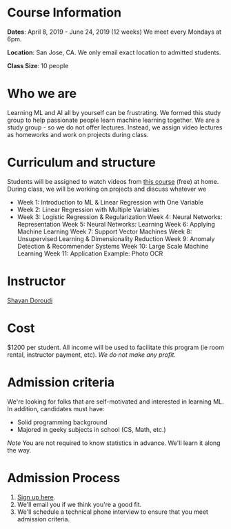 # Course Information
**Dates**:
April 8, 2019 - June 24, 2019 (12 weeks)
We meet every Mondays at 6pm.

**Location**:
San Jose, CA. We only email exact location to admitted students.

**Class Size**:
10 people

# Who we are
Learning ML and AI all by yourself can be frustrating. We formed this study group to help passionate people learn machine learning together. We are a study group - so we do not offer lectures. Instead, we assign video lectures as homeworks and work on projects during class.

# Curriculum and structure
Students will be assigned to watch videos from [this course](https://www.coursera.org/learn/machine-learning) (free) at home. During class, we will be working on projects and discuss whatever we 

- Week 1: Introduction to ML & Linear Regression with One Variable
- Week 2: Linear Regression with Multiple Variables
- Week 3: Logistic Regression & Regularization
Week 4: Neural Networks: Representation
Week 5: Neural Networks: Learning
Week 6: Applying Machine Learning
Week 7: Support Vector Machines
Week 8: Unsupervised Learning & Dimensionality Reduction
Week 9: Anomaly Detection & Recommender Systems
Week 10: Large Scale Machine Learning
Week 11: Application Example: Photo OCR

# Instructor
[Shayan Doroudi](http://www.cs.cmu.edu/~shayand/teaching)

# Cost
$1200 per student. All income will be used to facilitate this program (ie room rental, instructor payment, etc). *We do not make any profit*.

# Admission criteria
We're looking for folks that are self-motivated and interested in learning ML. In addition, candidates must have:

* Solid programming background
* Majored in geeky subjects in school (CS, Math, etc.)

*Note*
You are not required to know statistics in advance. We'll learn it along the way.

# Admission Process
1. [Sign up here](https://form.jotform.com/90721195844158).
2. We'll email you if we think you're a good fit.
3. We'll schedule a technical phone interview to ensure that you meet admission criteria.
